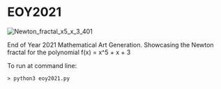 # EOY2021

![Newton_fractal_x5_x_3_401](./Newton_fractal_x5_x_3_401.png)


End of Year 2021 Mathematical Art Generation.  Showcasing the Newton fractal for the polynomial f(x) = x^5 + x + 3


To run at command line:

```
> python3 eoy2021.py
```
